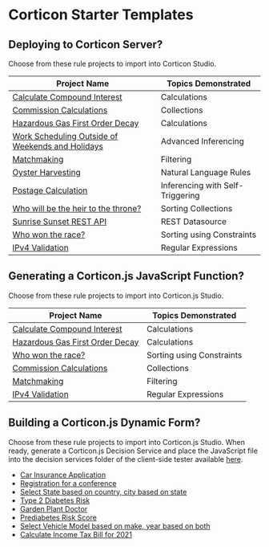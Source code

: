 # Corticon Starter Templates

## Deploying to Corticon Server? 
Choose from these rule projects to import into Corticon Studio. 

| Project Name | Topics Demonstrated |
| - | - |
| [Calculate Compound Interest](<Projects/Calculate Compound Interest/README.md>)|Calculations|
| [Commission Calculations](<Projects/Commission Calculations/README.md>)|Collections|
| [Hazardous Gas First Order Decay](<Projects/Hazardous Gas First Order Decay/README.md>)|Calculations|
| [Work Scheduling Outside of Weekends and Holidays](<Projects/Holidays - Use Case for Advanced Inferencing w. Self Triggering/README.md>) |Advanced Inferencing|
| [Matchmaking](Projects/Matchmaking/README.md)|Filtering|
| [Oyster Harvesting](<Projects/Oyster Harvesting/README.md>)|Natural Language Rules|
| [Postage Calculation](<Projects/Postage Calculation/README.md>)| Inferencing with Self-Triggering|
| [Who will be the heir to the throne?](<Projects/Solve for the Heir to the Throne/README.md>)|Sorting Collections|
| [Sunrise Sunset REST API](<Projects/Sunrise Sunset REST API/README.md>)|REST Datasource|
| [Who won the race?](<Projects/Winner of the Race Word Problem/README.md>)|Sorting using Constraints|
| [IPv4 Validation](<Projects/IPv4 Validation/README.md>)|Regular Expressions|

## Generating a Corticon.js JavaScript Function? 
Choose from these rule projects to import into Corticon.js Studio. 

| Project Name | Topics Demonstrated |
| - | - |
| [Calculate Compound Interest](<Projects/Calculate Compound Interest/README.md>)|Calculations|
| [Hazardous Gas First Order Decay](<Projects/Hazardous Gas First Order Decay/README.md>)|Calculations|
| [Who won the race?](<Projects/Winner of the Race Word Problem/README.md>)|Sorting using Constraints|
| [Commission Calculations](<Projects/Commission Calculations/README.md>)|Collections|
| [Matchmaking](Projects/Matchmaking/README.md)|Filtering|
| [IPv4 Validation](<Projects/IPv4 Validation/README.md>)|Regular Expressions|


## Building a Corticon.js Dynamic Form? 
Choose from these rule projects to import into Corticon.js Studio. When ready, generate a Corticon.js Decision Service and place the JavaScript file into the decision services folder of the client-side tester available [here](https://github.com/corticon/corticon.js-samples/tree/master/DynamicForms/CSC). 
* [Car Insurance Application](https://github.com/corticon/templates/tree/main/Dynamic-Form-Templates/Car-Insurance)
* [Registration for a conference](https://github.com/corticon/templates/tree/main/Dynamic-Form-Templates/Conference-Registration)
* [Select State based on country, city based on state](https://github.com/corticon/templates/tree/main/Dynamic-Form-Templates/Country-State-City-Selector)
* [Type 2 Diabetes Risk](https://github.com/corticon/templates/tree/main/Dynamic-Form-Templates/Diabetes-Risk-Score-(Type-2))
* [Garden Plant Doctor](https://github.com/corticon/templates/tree/main/Dynamic-Form-Templates/Plant-Clinic)
* [Prediabetes Risk Score](https://github.com/corticon/templates/tree/main/Dynamic-Form-Templates/Prediabetes-Risk-Score)
* [Select Vehicle Model based on make, year based on both](https://github.com/corticon/templates/tree/main/Dynamic-Form-Templates/Select-Vehicle-Model-Make-Year)
* [Calculate Income Tax Bill for 2021](https://github.com/corticon/templates/tree/main/Dynamic-Form-Templates/US-2021-Income-Tax-Calculator)